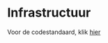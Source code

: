 # Infrastructuur

Voor de codestandaard, klik [hier](https://github.com/R2D2KLASB/Info/blob/main/CodeStandaard.md)
